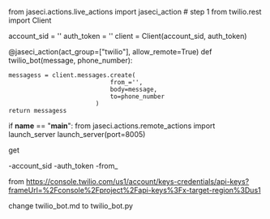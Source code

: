 from jaseci.actions.live_actions import jaseci_action  # step 1
from twilio.rest import Client

account_sid = '' 
auth_token = '' 
client = Client(account_sid, auth_token) 


@jaseci_action(act_group=["twilio"], allow_remote=True)
def twilio_bot(message, phone_number):

    messagess = client.messages.create( 
                                from_='',  
                                body=message,
                                to=phone_number
                            ) 
    return messagess

if __name__ == "__main__":
    from jaseci.actions.remote_actions import launch_server
    launch_server(port=8005)

    



get 

-account_sid
-auth_token 
-from_ 

from https://console.twilio.com/us1/account/keys-credentials/api-keys?frameUrl=%2Fconsole%2Fproject%2Fapi-keys%3Fx-target-region%3Dus1

change twilio_bot.md to twilio_bot.py
